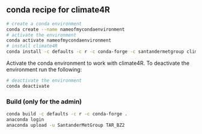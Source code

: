 ## conda recipe for climate4R

```bash
# create a conda environment
conda create --name nameofmycondaenvironment
# activate the environment
conda activate nameofmycondaenvironment
# install climate4R
conda install -c defaults -c r -c conda-forge -c santandermetgroup climate4r=1.4.0
```
Activate the conda environment to work with climate4R. To deactivate the environment run the following:

```bash
# deactivate the environment
conda deactivate
```

### Build (only for the admin)

```bash
conda build -c defaults -c r -c conda-forge .
anaconda login
anaconda upload -u SantanderMetGroup TAR_BZ2
```
